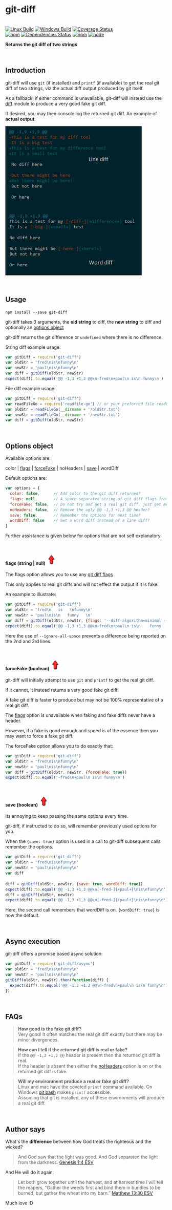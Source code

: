 # git-diff

<br>[![Linux Build](https://img.shields.io/travis/danday74/git-diff/master.svg?label=linux)](https://travis-ci.org/danday74/git-diff)
[![Windows Build](https://img.shields.io/appveyor/ci/danday74/git-diff/master.svg?label=windows)](https://ci.appveyor.com/project/danday74/git-diff)
[![Coverage Status](https://coveralls.io/repos/github/danday74/git-diff/badge.svg)](https://coveralls.io/github/danday74/git-diff)
<br>[![npm](https://img.shields.io/npm/v/git-diff.svg)](https://www.npmjs.com/package/git-diff)
[![Dependencies Status](https://david-dm.org/danday74/git-diff/status.svg)](https://david-dm.org/danday74/git-diff)
[![npm](https://img.shields.io/npm/dm/git-diff.svg)](https://www.npmjs.com/package/git-diff)
[![node](https://img.shields.io/node/v/git-diff.svg)](https://www.npmjs.com/package/git-diff)

**Returns the git diff of two strings**



<br>

## Introduction

git-diff will use ```git``` (if installed) and ```printf``` (if available) to get the real git diff of two strings, viz the actual diff output produced by git itself.

As a fallback, if either command is unavailable, git-diff will instead use the [diff](https://www.npmjs.com/package/diff) module to produce a very good fake git diff.

If desired, you may then console.log the returned git diff. An example of **actual output**:

![Line diff v Word diff](diffs.png "Line diff v Word diff")



<br>

## Usage

`npm install --save git-diff`

git-diff takes 3 arguments, the **old string** to diff, the **new string** to diff and optionally an [options object](#options-object)

git-diff returns the git difference or `undefined` where there is no difference.

String diff example usage:

```javascript 1.5
var gitDiff = require('git-diff')
var oldStr = 'fred\nis\nfunny\n'
var newStr = 'paul\nis\nfunny\n'
var diff = gitDiff(oldStr, newStr)
expect(diff).to.equal('@@ -1,3 +1,3 @@\n-fred\n+paul\n is\n funny\n')
```

File diff example usage:

```javascript 1.5
var gitDiff = require('git-diff')
var readFileGo = require('readfile-go') // or your preferred file reader
var oldStr = readFileGo(__dirname + '/oldStr.txt')
var newStr = readFileGo(__dirname + '/newStr.txt')
var diff = gitDiff(oldStr, newStr)
```



<br>

## Options object

Available options are:

color | [flags](#flags-string--null-) | [forceFake](#forcefake-boolean-) | noHeaders | [save](#save-boolean-) | wordDiff

Default options are:

```javascript 1.5
var options = {
  color: false,      // Add color to the git diff returned?
  flags: null,       // A space separated string of git diff flags from https://git-scm.com/docs/git-diff#_options
  forceFake: false,  // Do not try and get a real git diff, just get me a fake? Faster but may not be 100% accurate
  noHeaders: false,  // Remove the ugly @@ -1,3 +1,3 @@ header?
  save: false,       // Remember the options for next time?
  wordDiff: false    // Get a word diff instead of a line diff?
}
```

Further assistance is given below for options that are not self explanatory.



<br>

#### **flags** (string | null) [![top](top.png)](#options-object)

The flags option allows you to use any [git diff flags](https://git-scm.com/docs/git-diff#_options)

This only applies to real git diffs and will not effect the output if it is fake.

An example to illustrate:

```javascript 1.5
var gitDiff = require('git-diff')
var oldStr = 'fred\n   is   \nfunny\n'
var newStr = 'paul\nis\n   funny   \n'
var diff = gitDiff(oldStr, newStr, {flags: '--diff-algorithm=minimal --ignore-all-space'})
expect(diff).to.equal('@@ -1,3 +1,3 @@\n-fred\n+paul\n is\n    funny   \n')
```

Here the use of ```--ignore-all-space``` prevents a difference being reported on the 2nd and 3rd lines.



<br>

#### **forceFake** (boolean) [![top](top.png)](#options-object)

git-diff will initially attempt to use ```git``` and ```printf``` to get the real git diff.

If it cannot, it instead returns a very good fake git diff.

A fake git diff is faster to produce but may not be 100% representative of a real git diff.

The [flags](#flags-string--null-) option is unavailable when faking and fake diffs never have a header.

However, if a fake is good enough and speed is of the essence then you may want to force a fake git diff.

The forceFake option allows you to do exactly that:

```javascript 1.5
var gitDiff = require('git-diff')
var oldStr = 'fred\nis\nfunny\n'
var newStr = 'paul\nis\nfunny\n'
var diff = gitDiff(oldStr, newStr, {forceFake: true})
expect(diff).to.equal('-fred\n+paul\n is\n funny\n')
```



<br>

#### **save** (boolean) [![top](top.png)](#options-object)

Its annoying to keep passing the same options every time.

git-diff, if instructed to do so, will remember previously used options for you.

When the `{save: true}` option is used in a call to git-diff subsequent calls remember the options.

```javascript 1.5
var gitDiff = require('git-diff')
var oldStr = 'fred\nis\nfunny\n'
var newStr = 'paul\nis\nfunny\n'
var diff

diff = gitDiff(oldStr, newStr, {save: true, wordDiff: true})
expect(diff).to.equal('@@ -1,3 +1,3 @@\n[-fred-]{+paul+}\nis\nfunny\n')
diff = gitDiff(oldStr, newStr)
expect(diff).to.equal('@@ -1,3 +1,3 @@\n[-fred-]{+paul+}\nis\nfunny\n')
```

Here, the second call remembers that wordDiff is on. `{wordDiff: true}` is now the default.



<br>

## Async execution

git-diff offers a promise based async solution:

```javascript 1.5
var gitDiff = require('git-diff/async')
var oldStr = 'fred\nis\nfunny\n'
var newStr = 'paul\nis\nfunny\n'
gitDiff(oldStr, newStr).then(function(diff) {
  expect(diff).to.equal('@@ -1,3 +1,3 @@\n-fred\n+paul\n is\n funny\n')
})
```



<br>

## FAQs

> **How good is the fake git diff?**<br>
> Very good! It often matches the real git diff exactly but there may be minor divergences.

> **How can I tell if the returned git diff is real or fake?**<br>
> If the ```@@ -1,3 +1,3 @@``` header is present then the returned git diff is real.<br>
> If the header is absent then either the [noHeaders](#options-object) option is on or the returned git diff is fake.

> **Will my environment produce a real or fake git diff?**<br>
> Linux and mac have the coveted ```printf``` command available. On Windows [git bash](https://git-for-windows.github.io) makes ```printf``` accessible.<br>
> Assuming that git is installed, any of these environments will produce a real git diff.



<br>

## Author says

What's the **difference** between how God treats the righteous and the wicked?

> And God saw that the light was good. And God separated the light from the darkness. [Genesis 1:4 ESV](https://www.biblegateway.com/passage/?search=Genesis+1%3A4&version=ESV)

And He will do it again:

> Let both grow together until the harvest, and at harvest time I will tell the reapers, “Gather the weeds first and bind them in bundles to be burned, but gather the wheat into my barn.” [Matthew 13:30 ESV](https://www.biblegateway.com/passage/?search=matthew+13%3A30&version=ESV)

Much love :D



<br><br><br><br><br>
